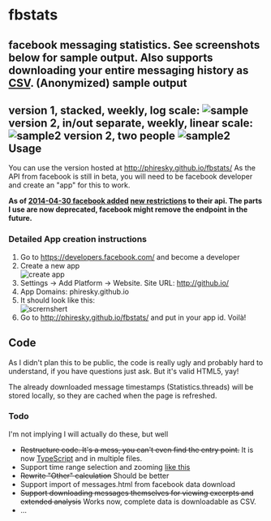 fbstats
=======

facebook messaging statistics. See screenshots below for sample output. Also supports downloading your entire messaging history as [CSV](https://en.wikipedia.org/wiki/Comma-separated_values).
(Anonymized) sample output
-----
version 1, stacked, weekly, log scale:
![sample](http://i.imgur.com/QuUJ3cc.png)
version 2, in/out separate, weekly, linear scale:
![sample2](http://i.imgur.com/iM5TM7z.png)
version 2, two people
![sample2](http://i.imgur.com/yV80qMI.png)
Usage
-----
You can use the version hosted at http://phiresky.github.io/fbstats/
As the API from facebook is still in beta, you will need to be facebook developer and create an "app" for this to work.

**As of [2014-04-30 facebook added](https://developers.facebook.com/blog/post/2014/04/30/the-new-facebook-login/) [new restrictions](https://developers.facebook.com/docs/apps/changelog) to their api. The parts I use are now deprecated, facebook might remove the endpoint in the future.**

### Detailed App creation instructions

1. Go to https://developers.facebook.com/ and become a developer
2. Create a new app  
  ![create app](http://i.imgur.com/KTHXIsE.png)
3. Settings -> Add Platform -> Website. Site URL: http://github.io/
4. App Domains: phiresky.github.io
5. It should look like this:  
  ![scrernshert](http://i.imgur.com/UESItDP.png)
6. Go to http://phiresky.github.io/fbstats/ and put in your app id. Voilà!

Code
------
As I didn't plan this to be public, the code is really ugly and probably hard to understand, if you have questions just ask. But it's valid HTML5, yay!

The already downloaded message timestamps (Statistics.threads) will be stored locally, so they are cached when the page is refreshed.

### Todo
I'm not implying I will actually do these, but well 
* ~~Restructure code. It's a mess, you can't even find the entry point.~~ It is now [TypeScript](http://typescriptlang.org) and in multiple files.
* Support time range selection and zooming [like this](http://www.pureexample.com/jquery-flot/zooming-chart.html)
* ~~Rewrite "Other" calculation~~ Should be better
* Support import of messages.html from facebook data download
* ~~Support downloading messages themselves for viewing excerpts and extended analysis~~ Works now, complete data is downloadable as CSV.
* ...
